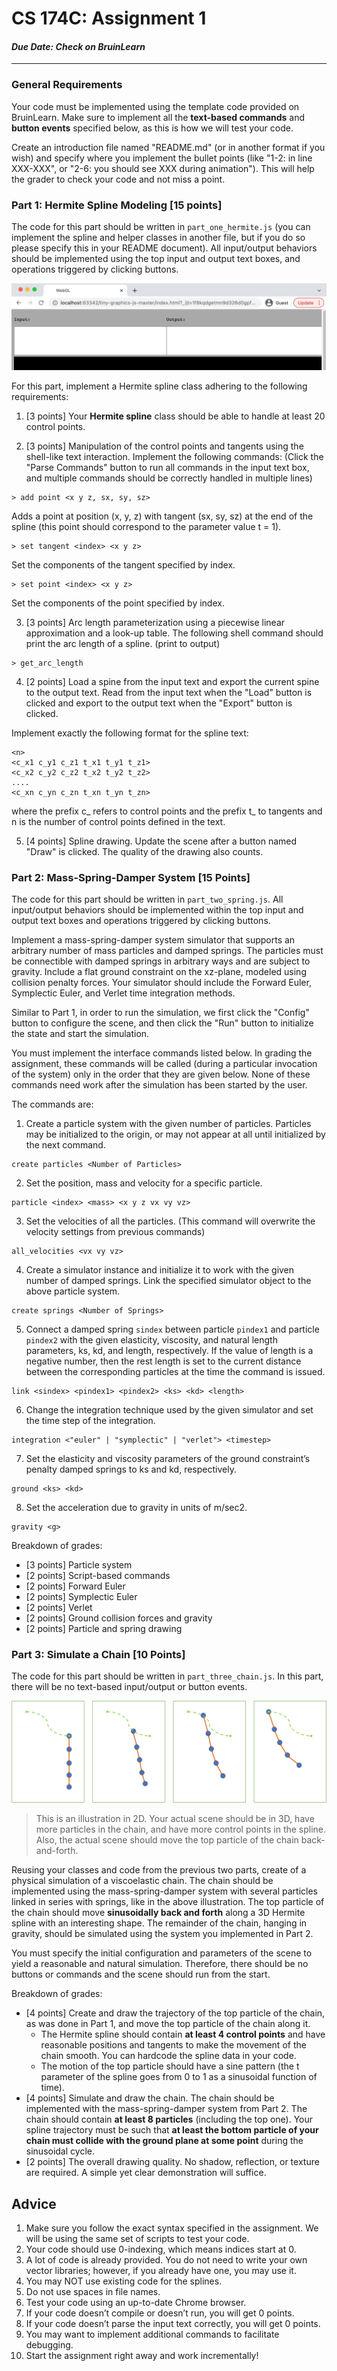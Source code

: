 # **CS 174C: Assignment 1**

#### *Due Date: Check on BruinLearn*

-----------------------

### General Requirements

Your code must be implemented using the template code provided on BruinLearn. Make sure to implement all the **text-based commands** and **button events** specified below, as this is how we will test your code.

Create an introduction file named "README.md" (or in another format if you wish) and specify where you implement the bullet points (like "1-2: in line XXX-XXX", or "2-6: you should see XXX during animation"). This will help the grader to check your code and not miss a point.

### Part 1: Hermite Spline Modeling [15 points]

The code for this part should be written in `part_one_hermite.js` (you can implement the spline and helper classes in another file, but if you do so please specify this in your README document). All input/output behaviors should be implemented using the top input and output text boxes, and operations triggered by clicking buttons.

![](io.png)

For this part, implement a Hermite spline class adhering to the following requirements:

1. [3 points] Your **Hermite spline** class should be able to handle at least 20 control points. 

2. [3 points] Manipulation of the control points and tangents using the shell-like text interaction. Implement the following commands: (Click the "Parse Commands" button to run all commands in the input text box, and multiple commands should be correctly handled in multiple lines)

```
> add point <x y z, sx, sy, sz>
```
Adds a point at position (x, y, z) with tangent (sx, sy, sz) at the end of the spline (this point should correspond to the parameter value t = 1).

```
> set tangent <index> <x y z>
```
Set the components of the tangent specified by index.

```
> set point <index> <x y z>
```
Set the components of the point specified by index.

3. [3 points] Arc length parameterization using a piecewise linear approximation and a look-up table. The following shell command should print the arc length of a spline. (print to output)
```
> get_arc_length
```

4. [2 points] Load a spine from the input text and export the current spine to the output text. Read from the input text when the "Load" button is clicked and export to the output text when the "Export" button is clicked.

Implement exactly the following format for the spline text:
```
<n>
<c_x1 c_y1 c_z1 t_x1 t_y1 t_z1> 
<c_x2 c_y2 c_z2 t_x2 t_y2 t_z2>
....
<c_xn c_yn c_zn t_xn t_yn t_zn>
```

where the prefix c_ refers to control points and the prefix t_ to tangents and n is the number of control points defined in the text. 

5. [4 points] Spline drawing. Update the scene after a button named "Draw" is clicked. The quality of the drawing also counts.

### Part 2: Mass-Spring-Damper System [15 Points]

The code for this part should be written in `part_two_spring.js`. All input/output behaviors should be implemented within the top input and output text boxes and operations triggered by clicking buttons.

Implement a mass-spring-damper system simulator that supports an arbitrary number of mass particles and damped springs. The particles must be connectible with damped springs in arbitrary ways and are subject to gravity. Include a flat ground constraint on the xz-plane, modeled using collision penalty forces. Your simulator should include the Forward Euler, Symplectic Euler, and Verlet time integration methods.

Similar to Part 1, in order to run the simulation, we first click the "Config" button to configure the scene, and then click the "Run" button to initialize the state and start the simulation.

You must implement the interface commands listed below. In grading the assignment, these commands will be called (during a particular invocation of the system) only in the order that they are given below. None of these commands need work after the simulation has been started by the user.

The commands are:

1. Create a particle system with the given number of particles. Particles may be initialized to
the origin, or may not appear at all until initialized by the next command.
```
create particles <Number of Particles>
```

2. Set the position, mass and velocity for a specific particle.
```
particle <index> <mass> <x y z vx vy vz>
```

3. Set the velocities of all the particles. (This command will overwrite the velocity settings from previous commands)
```
all_velocities <vx vy vz>
```

4. Create a simulator instance and initialize it to work with the given number of damped springs. Link the specified simulator object to the above particle system.
```
create springs <Number of Springs>
```

5. Connect a damped spring `sindex` between particle `pindex1` and particle `pindex2` with the given elasticity, viscosity, and natural length parameters, ks, kd, and length, respectively. If the value of length is a negative number, then the rest length is set to the current distance between the corresponding particles at the time the command is issued.
```
link <sindex> <pindex1> <pindex2> <ks> <kd> <length>
```

6. Change the integration technique used by the given simulator and set the time step of the integration.
```
integration <"euler" | "symplectic" | "verlet"> <timestep>
```

7. Set the elasticity and viscosity parameters of the ground constraint’s penalty damped springs to ks and kd, respectively.
```
ground <ks> <kd>
```

8. Set the acceleration due to gravity in units of m/sec2.
```
gravity <g>
```

Breakdown of grades:

- [3 points] Particle system
- [2 points] Script-based commands
- [2 points] Forward Euler
- [2 points] Symplectic Euler
- [2 points] Verlet
- [2 points] Ground collision forces and gravity
- [2 points] Particle and spring drawing

### Part 3: Simulate a Chain [10 Points]

The code for this part should be written in `part_three_chain.js`. In this part, there will be no text-based input/output or button events.

![](chain.png)

> This is an illustration in 2D. Your actual scene should be in 3D, have more particles in the chain, and have more control points in the spline. Also, the actual scene should move the top particle of the chain back-and-forth.

Reusing your classes and code from the previous two parts, create of a physical simulation of a viscoelastic chain. The chain should be implemented using the mass-spring-damper system with several particles linked in series with springs, like in the above illustration. The top particle of the chain should move **sinusoidally back and forth** along a 3D Hermite spline with an interesting shape. The remainder of the chain, hanging in gravity, should be simulated using the system you implemented in Part 2. 

You must specify the initial configuration and parameters of the scene to yield a reasonable and natural simulation. Therefore, there should be no buttons or commands and the scene should run from the start.

Breakdown of grades:

* [4 points] Create and draw the trajectory of the top particle of the chain, as was done in Part 1, and move the top particle of the chain along it. 
  * The Hermite spline should contain **at least 4 control points** and have reasonable positions and tangents to make the movement of the chain smooth. You can hardcode the spline data in your code.
  * The motion of the top particle should have a sine pattern (the t parameter of the spline goes from 0 to 1 as a sinusoidal function of time).
* [4 points] Simulate and draw the chain. The chain should be implemented with the mass-spring-damper system from Part 2. The chain should contain **at least 8 particles** (including the top one). Your spline trajectory must be such that **at least the bottom particle of your chain must collide with the ground plane at some point** during the sinusoidal cycle.
* [2 points] The overall drawing quality. No shadow, reflection, or texture are required. A simple yet clear demonstration will suffice.



## Advice

1. Make sure you follow the exact syntax specified in the assignment. We will be using the same set of scripts to test your code.
2. Your code should use 0-indexing, which means indices start at 0.
3. A lot of code is already provided. You do not need to write your own vector libraries; however, if you already have one, you may use it.
4. You may NOT use existing code for the splines.
5. Do not use spaces in file names.
6. Test your code using an up-to-date Chrome browser.
7. If your code doesn’t compile or doesn’t run, you will get 0 points.
8. If your code doesn’t parse the input text correctly, you will get 0 points.
9. You may want to implement additional commands to facilitate debugging.
10. Start the assignment right away and work incrementally!
